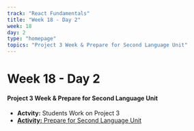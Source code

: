 ```yaml
---
track: "React Fundamentals"
title: "Week 18 - Day 2"
week: 18
day: 2
type: "homepage"
topics: "Project 3 Week & Prepare for Second Language Unit"
---
```



# Week 18 - Day 2

#### Project 3 Week & Prepare for Second Language Unit 
- **Actvity:** Students Work on Project 3
- [**Activity:** Prepare for Second Language Unit](/react-fundamentals/week-18/day-2/lecture-materials/prepare-for-second-language-unit/)
